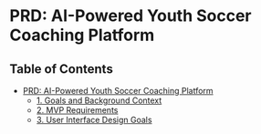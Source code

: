 # PRD: AI-Powered Youth Soccer Coaching Platform

## Table of Contents

- [PRD: AI-Powered Youth Soccer Coaching Platform](#table-of-contents)
  - [1. Goals and Background Context](#1-goals-and-background-context)
  - [2. MVP Requirements](#2-mvp-requirements)
  - [3. User Interface Design Goals](#3-user-interface-design-goals)
